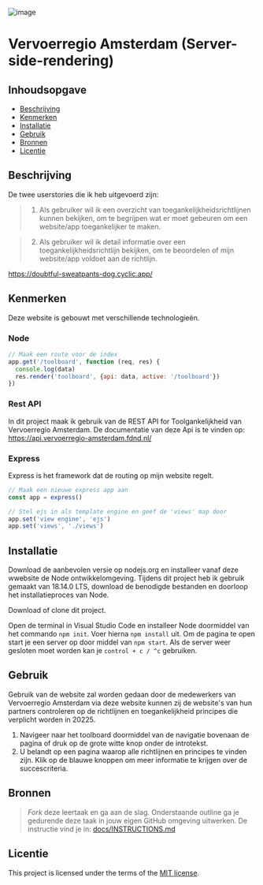 ![image](https://user-images.githubusercontent.com/112857487/225697241-a06e366e-31a8-46e9-8024-922d1443eb40.png)

# Vervoerregio Amsterdam (Server-side-rendering)

## Inhoudsopgave

  * [Beschrijving](#beschrijving)
  * [Kenmerken](#kenmerken)
  * [Installatie](#installatie)
  * [Gebruik](#gebruik)
  * [Bronnen](#bronnen)
  * [Licentie](#licentie)

## Beschrijving

De twee userstories die ik heb uitgevoerd zijn:
> 1. Als gebruiker wil ik een overzicht van toegankelijkheidsrichtlijnen kunnen bekijken, om te begrijpen wat er moet gebeuren om een website/app toegankelijker te maken.

> 2. Als gebruiker wil ik detail informatie over een toegankelijkheidsrichtlijn bekijken, om te beoordelen of mijn website/app voldoet aan de richtlijn.

https://doubtful-sweatpants-dog.cyclic.app/

## Kenmerken
Deze website is gebouwt met verschillende technologieën. 

### Node
```js
// Maak een route voor de index
app.get('/toolboard', function (req, res) {
  console.log(data)
  res.render('toolboard', {api: data, active: '/toolboard'})
})
```

### Rest API
In dit project maak ik gebruik van de REST API for Toolgankelijkheid van Vervoerregio Amsterdam. De documentatie van deze Api is te vinden op: https://api.vervoerregio-amsterdam.fdnd.nl/

### Express
Express is het framework dat de routing op mijn website regelt.
```js
// Maak een nieuwe express app aan
const app = express()

// Stel ejs in als template engine en geef de 'views' map door
app.set('view engine', 'ejs')
app.set('views', './views')
```

## Installatie
Download de aanbevolen versie op nodejs.org en installeer vanaf deze wwebsite de Node ontwikkelomgeving. Tijdens dit project heb ik gebruik gemaakt van 18.14.0 LTS, download de benodigde bestanden en doorloop het installatieproces van Node.

Download of clone dit project.

Open de terminal in Visual Studio Code en installeer Node doormiddel van het commando ``npm init``. Voer hierna ``npm install`` uit. Om de pagina te open start je een server op door middel van ``npm start``. Als de server weer gesloten moet worden kan je ``control + c / ^c`` gebruiken.

## Gebruik
Gebruik van de website zal worden gedaan door de medewerkers van Vervoerregio Amsterdam via deze website kunnen zij de website's van hun partners controleren op de richtlijnen en toegankelijkheid principes die verplicht worden in 20225. 

1. Navigeer naar het toolboard doormiddel van de navigatie bovenaan de pagina of druk op de grote witte knop onder de introtekst. 
2. U belandt op een pagina waarop alle richtlijnen en principes te vinden zijn. Klik op de blauwe knoppen om meer informatie te krijgen over de succescriteria.

## Bronnen
> _Fork_ deze leertaak en ga aan de slag. Onderstaande outline ga je gedurende deze taak in jouw eigen GitHub omgeving uitwerken. De instructie vind je in: [docs/INSTRUCTIONS.md](docs/INSTRUCTIONS.md)

## Licentie

This project is licensed under the terms of the [MIT license](./LICENSE).
